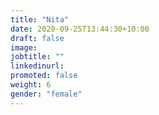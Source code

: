 ```yaml
---
title: "Nita"
date: 2020-09-25T13:44:30+10:00
draft: false
image: 
jobtitle: ""
linkedinurl: 
promoted: false
weight: 6
gender: "female"
---
```

